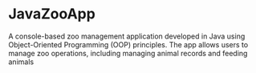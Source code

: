 # JavaZooApp
A console-based zoo management application developed in Java using Object-Oriented Programming (OOP) principles. The app allows users to manage zoo operations, including managing animal records and feeding animals
